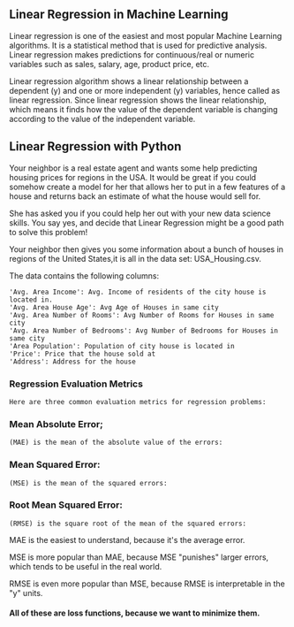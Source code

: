 ## Linear Regression in Machine Learning
Linear regression is one of the easiest and most popular Machine Learning algorithms. It is a statistical method that is used for predictive analysis. Linear regression makes predictions for continuous/real or numeric variables such as sales, salary, age, product price, etc.

Linear regression algorithm shows a linear relationship between a dependent (y) and one or more independent (y) variables, hence called as linear regression. Since linear regression shows the linear relationship, which means it finds how the value of the dependent variable is changing according to the value of the independent variable.


## Linear Regression with Python

Your neighbor is a real estate agent and wants some help predicting housing prices for regions in the USA. It would be great if you could somehow create a model for her that allows her to put in a few features of a house and returns back an estimate of what the house would sell for.

She has asked you if you could help her out with your new data science skills. You say yes, and decide that Linear Regression might be a good path to solve this problem!

Your neighbor then gives you some information about a bunch of houses in regions of the United States,it is all in the data set: USA_Housing.csv.

The data contains the following columns:

    'Avg. Area Income': Avg. Income of residents of the city house is located in.
    'Avg. Area House Age': Avg Age of Houses in same city
    'Avg. Area Number of Rooms': Avg Number of Rooms for Houses in same city
    'Avg. Area Number of Bedrooms': Avg Number of Bedrooms for Houses in same city
    'Area Population': Population of city house is located in
    'Price': Price that the house sold at
    'Address': Address for the house



### Regression Evaluation Metrics
    Here are three common evaluation metrics for regression problems:

### Mean Absolute Error;
    (MAE) is the mean of the absolute value of the errors:

### Mean Squared Error:
    (MSE) is the mean of the squared errors:
 
### Root Mean Squared Error:
    (RMSE) is the square root of the mean of the squared errors:

MAE is the easiest to understand, because it's the average error.

MSE is more popular than MAE, because MSE "punishes" larger errors, which tends to be useful in the real world.

RMSE is even more popular than MSE, because RMSE is interpretable in the "y" units.

#### All of these are loss functions, because we want to minimize them.



